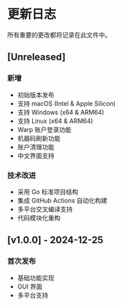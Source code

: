 # 更新日志

所有重要的更改都将记录在此文件中。

## [Unreleased]

### 新增
- 初始版本发布
- 支持 macOS (Intel & Apple Silicon)
- 支持 Windows (x64 & ARM64)
- 支持 Linux (x64 & ARM64)
- Warp 账户登录功能
- 机器码刷新功能
- 账户清理功能
- 中文界面支持

### 技术改进
- 采用 Go 标准项目结构
- 集成 GitHub Actions 自动化构建
- 多平台交叉编译支持
- 代码模块化重构

## [v1.0.0] - 2024-12-25

### 首次发布
- 基础功能实现
- GUI 界面
- 多平台支持